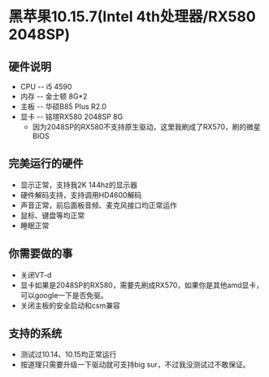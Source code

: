 # 黑苹果10.15.7(Intel 4th处理器/RX580 2048SP)

## 硬件说明
-   CPU -- i5 4590
-   内存 -- 金士顿 8G*2
-   主板 -- 华硕B85 Plus R2.0
-   显卡 -- 铭瑄RX580 2048SP 8G
    - 因为2048SP的RX580不支持原生驱动，这里我刷成了RX570，刷的微星BIOS

## 完美运行的硬件
-   显示正常，支持我2K 144hz的显示器
-   硬件解码支持，支持调用HD4600解码
-   声音正常，前后面板音频、麦克风接口均正常运作
-   鼠标、键盘等均正常
-   睡眠正常
## 你需要做的事
-   关闭VT-d
-   显卡如果是2048SP的RX580，需要先刷成RX570，如果你是其他amd显卡，可以google一下是否免驱。
-   关闭主板的安全启动和csm兼容
## 支持的系统
-   测试过10.14、10.15均正常运行
-   按道理只需要升级一下驱动就可支持big sur，不过我没测试过不敢保证。
